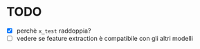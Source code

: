 # TODO
- [x] perchè `x_test` raddoppia?
- [ ] vedere se feature extraction è compatibile con gli altri modelli
